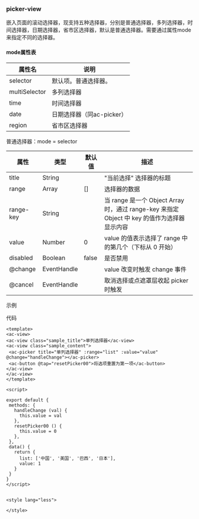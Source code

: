 ### picker-view
嵌入页面的滚动选择器，现支持五种选择器，分别是普通选择器，多列选择器，时间选择器，日期选择器，省市区选择器，默认是普通选择器。需要通过属性mode来指定不同的选择器。

#### mode属性表
|属性名	| 说明 |
|-------|------|
|selector|	默认项。普通选择器。|
|multiSelector |	多列选择器|
|time|	时间选择器|
|date|	日期选择器（同ac-picker）|
|region	|省市区选择器|

普通选择器：mode = selector

| 属性  | 类型   | 默认值 | 描述             |
| ----- | ------ | ---- | -------------- |
|title|	String| |	"当前选择"	选择器的标题|
|range|	Array|	[]|	选择器的数据|
|range-key|	String| |		当 range 是一个 Object Array 时，通过 range-key 来指定 Object 中 key 的值作为选择器显示内容|
|value|	Number|	0	|value 的值表示选择了 range 中的第几个（下标从 0 开始）|
|disabled|	Boolean|	false	|是否禁用|
|@change	|EventHandle|		|value 改变时触发 change 事件|
|@cancel	|EventHandle|		|取消选择或点遮罩层收起 picker 时触发|

示例

代码
 ```script
<template>
<ac-view>
<ac-view class="sample_title">单列选择器</ac-view>
<ac-view class="sample_content">
  <ac-picker title="单列选择器" :range="list" :value="value" @change="handleChange"></ac-picker>
  <ac-button @tap="resetPicker00">将选项重置为第一项</ac-button>
</ac-view>
</ac-view>
</template>

<script>

export default {
  methods: {
    handleChange (val) {
      this.value = val
    },
    resetPicker00 () {
      this.value = 0
    },
  },
  data() {
    return {
      list: ['中国', '美国', '巴西', '日本'],
      value: 1
    }
  }
}
</script>


<style lang="less">

</style>



 ```

 <!-- 效果
 
 ![](./img/picker/picker.gif) -->
